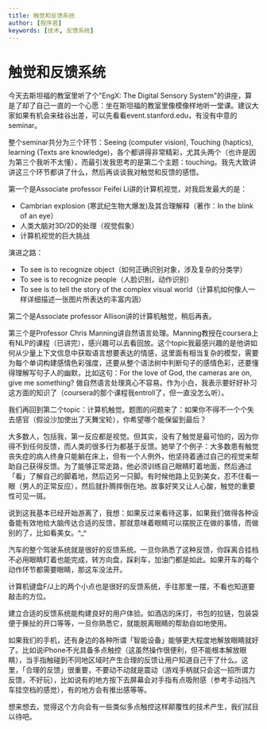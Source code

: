 ```yaml
---
title: 触觉和反馈系统
author: [程序君]
keywords: [技术, 反馈系统]
---
```


# 触觉和反馈系统

今天去斯坦福的教室里听了个"EngX: The Digital Sensory System"的讲座，算是了却了自己一直的一个心愿：坐在斯坦福的教室里像模像样地听一堂课。建议大家如果有机会来硅谷出差，可以先看看event.stanford.edu，有没有中意的seminar。


整个seminar共分为三个环节：Seeing (computer vision), Touching (haptics), learning (Texts are knowledge)，各个都讲得非常精彩，尤其头两个（也许是因为第三个我听不太懂），而最引发我思考的是第二个主题：touching。我先大致讲讲这三个环节都讲了什么，然后再谈谈我对触觉和反馈的感悟。

第一个是Associate professor Feifei Li讲的计算机视觉，对我启发最大的是：

* Cambrian explosion (寒武纪生物大爆发)及其合理解释（著作：In the blink of an eye）
* 人类大脑对3D/2D的处理（视觉假象）
* 计算机视觉的巨大挑战

演进之路：

* To see is to recognize object（如何正确识别对象，涉及复杂的分类学）
* To see is to recognize people（人脸识别，动作识别）
* To see is to tell the story of the complex visual world（计算机如何像人一样详细描述一张图片所表达的丰富内涵）

第二个是Associate professor Allison讲的计算机触觉，稍后再表。

第三个是Professor Chris Manning讲自然语言处理。Manning教授在coursera上有NLP的课程（已讲完），感兴趣可以去看回放。这个topic我最感兴趣的是他讲如何从少量上下文信息中获取语言想要表达的情感，这里面有相当复杂的模型，需要为每个单词构建感情色彩强度，还要从整个语法树中判断句子的感情色彩，还要懂得理解写句子人的幽默，比如这句：For the love of God, the cameras are on, give me something? 做自然语言处理真心不容易。作为小白，我表示要好好补习这方面的知识了（coursera的那个课程我entroll了，但一直没怎么听）。

我们再回到第二个topic：计算机触觉。题图的问题来了：如果你不得不一个个失去感官（假设沙加使出了天舞宝轮），你希望哪个能保留到最后？

大多数人，包括我，第一反应都是视觉。但其实，没有了触觉是最可怕的，因为你得不到任何反馈，而人类的很多行为都基于反馈。她举了个例子：大多数患有触觉丧失症的病人终身只能躺在床上，但有一个人例外，他坚持着通过自己的视觉来帮助自己获得反馈。为了能够正常走路，他必须训练自己眼睛盯着地面，然后通过「看」了解自己的脚着地，然后迈另一只脚。有时候他路上见到美女，忍不住看一眼（男人的正常反应），然后就扑腾摔倒在地。故事好笑又让人心酸，触觉的重要性可见一斑。

说到这我基本已经开始游离了，我想：如果反过来看待这事，如果我们做得各种设备能有效地给大脑传达合适的反馈，那就意味着眼睛可以摆脱正在做的事情，而做别的了，比如看美女。^_^

汽车的整个驾驶系统就是很好的反馈系统。一旦你熟悉了这种反馈，你踩离合挂档不必用眼睛盯着也能完成，转方向盘，踩刹车，加油门都是如此。如果开车的每个动作环节都需要眼睛，那这车没法开。

计算机键盘F/J上的两个小点也是很好的反馈系统，手往那里一摆，不看也知道要敲击的方位。

建立合适的反馈系统能构建良好的用户体验。如酒店的床灯，书包的拉链，包装袋便于撕扯的开口等等，一旦你熟悉它，就能脱离眼睛的帮助自如地使用。

如果我们的手机，还有身边的各种所谓「智能设备」能够更大程度地解放眼睛就好了。比如说iPhone不光具备多点触控（这虽然操作很便利，但不能根本解放眼睛），当手指触碰到不同地区域时产生合理的反馈让用户知道自己干了什么。这里，「合理的反馈」很重要，不要动不动就是震动（游戏手柄就只会这一招所谓力反馈，不好玩），比如说有的地方按下去屏幕会对手指有点吸附感（参考手动挡汽车挂空档的感觉），有的地方会有推出感等等。

想来想去，觉得这个方向会有一些类似多点触控这样颠覆性的技术产生，我们拭目以待吧。
